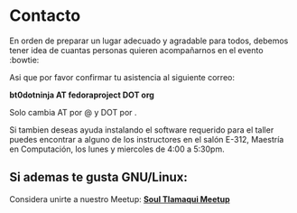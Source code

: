 # Contacto

En orden de preparar un lugar adecuado y agradable para todos, debemos tener idea de cuantas personas quieren acompañarnos en el evento :bowtie:

Asi que por favor confirmar tu asistencia al siguiente correo:

**bt0dotninja AT fedoraproject DOT org** 

Solo cambia AT por @ y DOT por .

Si tambien deseas ayuda instalando el software requerido para el taller puedes encontrar a alguno de los instructores en el salón
E-312, Maestría en Computación, los lunes y miercoles de 4:00 a 5:30pm.

## Si ademas te gusta GNU/Linux:

Considera unirte a nuestro Meetup: **[Soul Tlamaqui Meetup](https://www.meetup.com/Soul-Tlamaqui/)**
